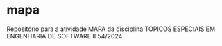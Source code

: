 # mapa
Repositório para a atividade MAPA da disciplina TÓPICOS ESPECIAIS EM ENGENHARIA DE SOFTWARE II 54/2024
